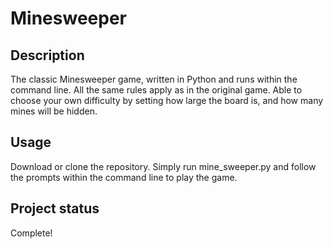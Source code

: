 # Minesweeper

## Description
The classic Minesweeper game, written in Python and runs within the command line.
All the same rules apply as in the original game.
Able to choose your own difficulty by setting how large the board is, and how many mines will be hidden.

## Usage
Download or clone the repository. Simply run mine_sweeper.py and follow the prompts within the command line to play the game.

## Project status
Complete!
